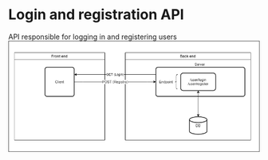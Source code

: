 # Login and registration API
 API responsible for logging in and registering users
![diagram](https://github.com/Arthur0311/Login-and-registration-API/blob/main/diagrams/Login_APP.drawio.png)
